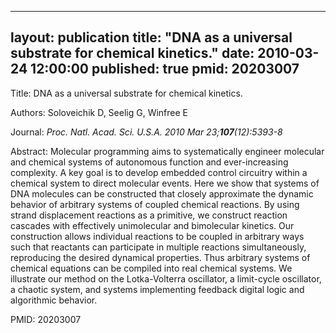 
---
layout: publication
title:  "DNA as a universal substrate for chemical kinetics."
date:   2010-03-24 12:00:00
published: true
pmid: 20203007
---

Title: DNA as a universal substrate for chemical kinetics.

Authors: Soloveichik D, Seelig G, Winfree E

Journal: *Proc. Natl. Acad. Sci. U.S.A. 2010 Mar 23;**107**(12):5393-8*

Abstract: Molecular programming aims to systematically engineer molecular and chemical systems of autonomous function and ever-increasing complexity. A key goal is to develop embedded control circuitry within a chemical system to direct molecular events. Here we show that systems of DNA molecules can be constructed that closely approximate the dynamic behavior of arbitrary systems of coupled chemical reactions. By using strand displacement reactions as a primitive, we construct reaction cascades with effectively unimolecular and bimolecular kinetics. Our construction allows individual reactions to be coupled in arbitrary ways such that reactants can participate in multiple reactions simultaneously, reproducing the desired dynamical properties. Thus arbitrary systems of chemical equations can be compiled into real chemical systems. We illustrate our method on the Lotka-Volterra oscillator, a limit-cycle oscillator, a chaotic system, and systems implementing feedback digital logic and algorithmic behavior.

PMID: 20203007

